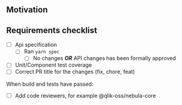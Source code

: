 <!--
Please make sure to read the Pull Request Guidelines:
https://github.com/qlik-oss/nebula.js/blob/master/.github/CONTRIBUTING.md#git
-->

## Motivation

<!-- Write your motivation here -->

## Requirements checklist

<!-- Make sure you got these covered -->

- [ ] Api specification
  - [ ] Ran `yarn spec`
    - [ ] No changes **_OR_** API changes has been formally approved
- [ ] Unit/Component test coverage
- [ ] Correct PR title for the changes (fix, chore, feat)

When build and tests have passed:

- [ ] Add code reviewers, for example @qlik-oss/nebula-core
